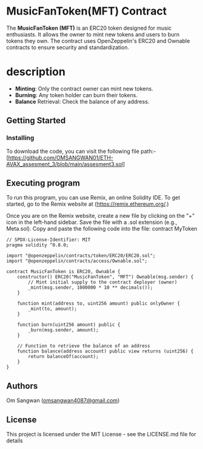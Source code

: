 # __MusicFanToken(MFT) Contract__
The __MusicFanToken (MFT)__ is an ERC20 token designed for music enthusiasts. It allows the owner to mint new tokens and users to burn tokens they own. The contract uses OpenZeppelin's ERC20 and Ownable contracts to ensure security and standardization.

# description
- **Minting**: Only the contract owner can mint new tokens.
- **Burning**: Any token holder can burn their tokens.
- **Balance** Retrieval: Check the balance of any address.

## Getting Started
### Installing
To download the code, you can visit the following file path:-[https://github.com/OMSANGWAN01/ETH-AVAX_assesment_3/blob/main/assesment3.sol]

## Executing program
To run this program, you can use Remix, an online Solidity IDE. To get started, go to the Remix website at (https://remix.ethereum.org/.)

Once you are on the Remix website, create a new file by clicking on the "+" icon in the left-hand sidebar. Save the file with a .sol extension (e.g., Meta.sol). Copy and paste the following code into the file: contract MyToken
```
// SPDX-License-Identifier: MIT
pragma solidity ^0.8.0;

import "@openzeppelin/contracts/token/ERC20/ERC20.sol";
import "@openzeppelin/contracts/access/Ownable.sol";

contract MusicFanToken is ERC20, Ownable {
    constructor() ERC20("MusicFanToken", "MFT") Ownable(msg.sender) {
        // Mint initial supply to the contract deployer (owner)
        _mint(msg.sender, 1000000 * 10 ** decimals());
    }

    function mint(address to, uint256 amount) public onlyOwner {
        _mint(to, amount);
    }

    function burn(uint256 amount) public {
        _burn(msg.sender, amount);
    }

    // Function to retrieve the balance of an address
    function balance(address account) public view returns (uint256) {
        return balanceOf(account);
    }
} 
```
## Authors
Om Sangwan (omsangwan4087@gmail.com)

## License
This project is licensed under the MIT License - see the LICENSE.md file for details
